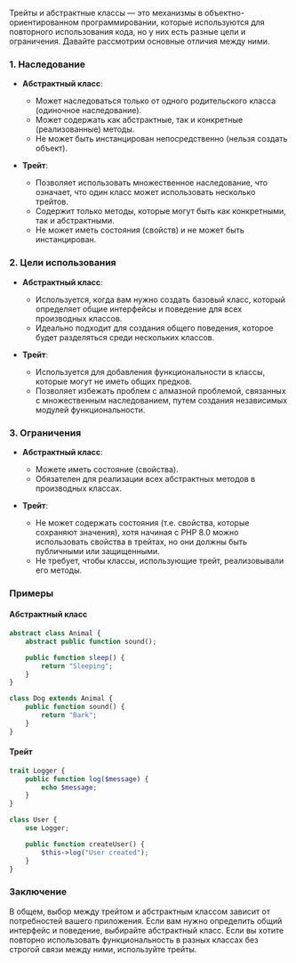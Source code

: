 Трейты и абстрактные классы — это механизмы в объектно-ориентированном программировании, которые используются для повторного использования кода, но у них есть разные цели и ограничения. Давайте рассмотрим основные отличия между ними.

### 1. Наследование

- **Абстрактный класс**:
  - Может наследоваться только от одного родительского класса (одиночное наследование).
  - Может содержать как абстрактные, так и конкретные (реализованные) методы.
  - Не может быть инстанцирован непосредственно (нельзя создать объект).

- **Трейт**:
  - Позволяет использовать множественное наследование, что означает, что один класс может использовать несколько трейтов.
  - Содержит только методы, которые могут быть как конкретными, так и абстрактными.
  - Не может иметь состояния (свойств) и не может быть инстанцирован.

### 2. Цели использования

- **Абстрактный класс**:
  - Используется, когда вам нужно создать базовый класс, который определяет общие интерфейсы и поведение для всех производных классов.
  - Идеально подходит для создания общего поведения, которое будет разделяться среди нескольких классов.

- **Трейт**:
  - Используется для добавления функциональности в классы, которые могут не иметь общих предков.
  - Позволяет избежать проблем с алмазной проблемой, связанных с множественным наследованием, путем создания независимых модулей функциональности.

### 3. Ограничения

- **Абстрактный класс**:
  - Можете иметь состояние (свойства).
  - Обязателен для реализации всех абстрактных методов в производных классах.
  
- **Трейт**:
  - Не может содержать состояния (т.е. свойства, которые сохраняют значения), хотя начиная с PHP 8.0 можно использовать свойства в трейтах, но они должны быть публичными или защищенными.
  - Не требует, чтобы классы, использующие трейт, реализовывали его методы.

### Примеры

#### Абстрактный класс

```php
abstract class Animal {
    abstract public function sound();

    public function sleep() {
        return "Sleeping";
    }
}

class Dog extends Animal {
    public function sound() {
        return "Bark";
    }
}
```

#### Трейт

```php
trait Logger {
    public function log($message) {
        echo $message;
    }
}

class User {
    use Logger;

    public function createUser() {
        $this->log("User created");
    }
}
```

### Заключение

В общем, выбор между трейтом и абстрактным классом зависит от потребностей вашего приложения. Если вам нужно определить общий интерфейс и поведение, выбирайте абстрактный класс. Если вы хотите повторно использовать функциональность в разных классах без строгой связи между ними, используйте трейты.